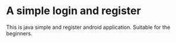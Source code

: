 # A simple login and register
This is java simple and register android application.
Suitable for the beginners.